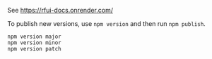 See https://rfui-docs.onrender.com/

To publish new versions, use `npm version` and then run `npm publish`.

```
npm version major
npm version minor
npm version patch
```
